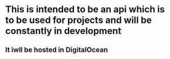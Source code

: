 # This is intended to be an api which is to be used for projects and will be constantly in development

## It iwll be hosted in DigitalOcean
